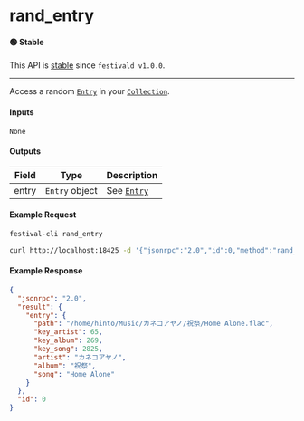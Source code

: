 # rand_entry

#### 🟢 Stable
This API is [stable](/api-stability/marker.md) since `festivald v1.0.0`.

---

Access a random [`Entry`](/common-objects/entry.md) in your [`Collection`](/common-objects/collection.md).

#### Inputs

`None`

#### Outputs

| Field | Type           | Description |
|-------|----------------|-------------|
| entry | `Entry` object | See [`Entry`](/common-objects/entry.md)

#### Example Request
```bash
festival-cli rand_entry
```
```bash
curl http://localhost:18425 -d '{"jsonrpc":"2.0","id":0,"method":"rand_entry"}'
```

#### Example Response
```json
{
  "jsonrpc": "2.0",
  "result": {
    "entry": {
      "path": "/home/hinto/Music/カネコアヤノ/祝祭/Home Alone.flac",
      "key_artist": 65,
      "key_album": 269,
      "key_song": 2825,
      "artist": "カネコアヤノ",
      "album": "祝祭",
      "song": "Home Alone"
    }
  },
  "id": 0
}
```
